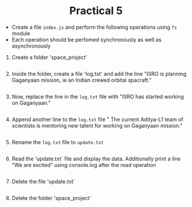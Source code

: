 <h1 align = "center">Practical 5</h1>

- Create a file `index.js` and perform the following operations using `fs` module
- Each operation should be perfomed synchronously as well as asynchronously

1. Create a folder 'space_project'
```

```
2. Inside the folder, create a file 'log.txt' and add the line "ISRO is planning Gaganyaan mission, ie an Indian crewed orbital spacraft."
```

```
3. Now, replace the line in the `log.txt` file with "ISRO has started working on Gaganyaan."
```

```
4. Append another line to the `log.txt` file " The current Aditya-L1 team of scientists is mentoring new talent for working on Gaganyaan mission."
```

```
5. Rename the `log.txt` file to `update.txt`
```

```
6. Read the 'update.txt` file and display the data. Additionally print a line "We are excited" using console.log after the read operation
```

```
7. Delete the file 'update.txt`
```

```
8. Delete the folder 'space_project`
```

```

